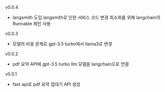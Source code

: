 v0.0.4 
- langsmith 도입 langsmith로 인한 서비스 코드 변경 최소화를 위해 langchain의 Runnable 체인 사용

v0.0.3 
- 모델의 비용 문제로 gpt-3.5 turbo에서 llama3로 변경

v0.0.2 
- pdf 요약 API에 gpt-3.5 turbo llm 모델을 langchain으로 연결

v0.0.1 
- fast api로 pdf 요약 껍데기 API 생성
